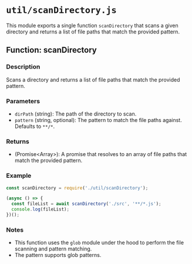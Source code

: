# `util/scanDirectory.js`

This module exports a single function `scanDirectory` that scans a given directory and returns a list of file paths that match the provided pattern.

## Function: scanDirectory

### Description

Scans a directory and returns a list of file paths that match the provided pattern.

### Parameters

- `dirPath` (string): The path of the directory to scan.
- `pattern` (string, optional): The pattern to match the file paths against. Defaults to `**/*`.

### Returns

- (Promise<Array<string>>): A promise that resolves to an array of file paths that match the provided pattern.

### Example

```javascript
const scanDirectory = require('./util/scanDirectory');

(async () => {
  const fileList = await scanDirectory('./src', '**/*.js');
  console.log(fileList);
})();
```

### Notes

- This function uses the `glob` module under the hood to perform the file scanning and pattern matching.
- The pattern supports glob patterns.